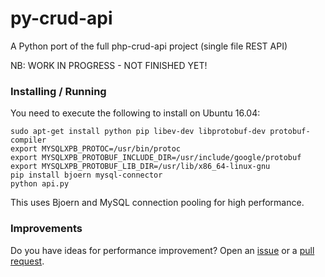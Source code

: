 # py-crud-api

A Python port of the full php-crud-api project (single file REST API)

NB: WORK IN PROGRESS - NOT FINISHED YET!

### Installing / Running

You need to execute the following to install on Ubuntu 16.04:

    sudo apt-get install python pip libev-dev libprotobuf-dev protobuf-compiler
    export MYSQLXPB_PROTOC=/usr/bin/protoc
    export MYSQLXPB_PROTOBUF_INCLUDE_DIR=/usr/include/google/protobuf
    export MYSQLXPB_PROTOBUF_LIB_DIR=/usr/lib/x86_64-linux-gnu
    pip install bjoern mysql-connector
    python api.py
    
This uses Bjoern and MySQL connection pooling for high performance.

### Improvements

Do you have ideas for performance improvement? Open an [issue](https://github.com/mevdschee/py-crud-api/issues) or a [pull request](https://github.com/mevdschee/py-crud-api/pulls).
